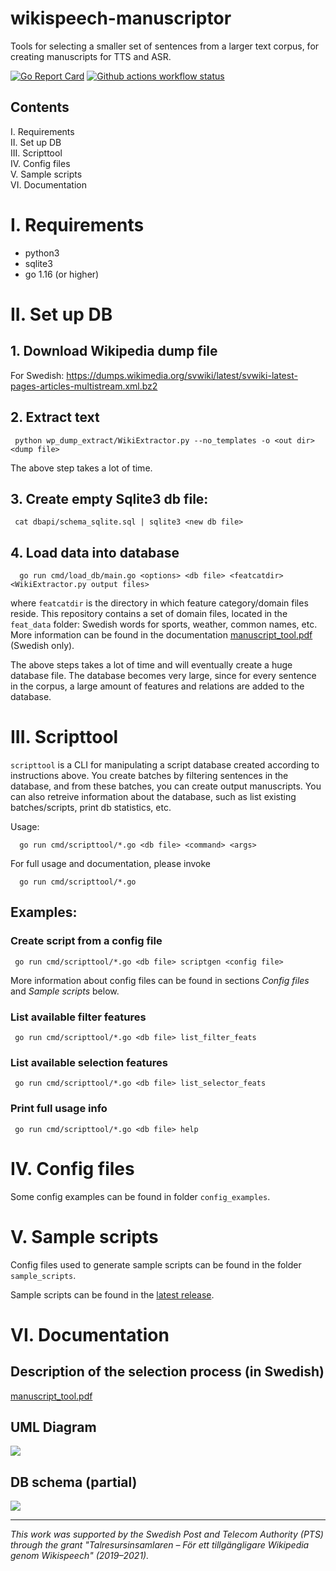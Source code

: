 # wikispeech-manuscriptor

Tools for selecting a smaller set of sentences from a larger text corpus, for creating manuscripts for TTS and ASR.

[![Go Report Card](https://goreportcard.com/badge/github.com/stts-se/wikispeech-manuscriptor)](https://goreportcard.com/report/github.com/stts-se/wikispeech-manuscriptor)
[![Github actions workflow status](https://github.com/stts-se/wikispeech-manuscriptor/workflows/Go/badge.svg)](https://github.com/stts-se/wikispeech-manuscriptor/actions)


## Contents

I. Requirements    
II. Set up DB    
III. Scripttool    
IV. Config files    
V. Sample scripts    
VI. Documentation    

# I. Requirements
* python3
* sqlite3
* go 1.16 (or higher)

# II. Set up DB

## 1. Download Wikipedia dump file

For Swedish: https://dumps.wikimedia.org/svwiki/latest/svwiki-latest-pages-articles-multistream.xml.bz2    


## 2. Extract text 

     python wp_dump_extract/WikiExtractor.py --no_templates -o <out dir> <dump file>


The above step takes a lot of time.

## 3. Create empty Sqlite3 db file:

     cat dbapi/schema_sqlite.sql | sqlite3 <new db file>


## 4. Load data into database

      go run cmd/load_db/main.go <options> <db file> <featcatdir> <WikiExtractor.py output files>

where `featcatdir` is the directory in which feature category/domain files reside. This repository contains a set of domain files, located in the `feat_data` folder: Swedish words for sports, weather, common names, etc. More information can be found in the documentation <a href="doc/manuscript_tool.pdf">manuscript_tool.pdf</a> (Swedish only).


The above steps takes a lot of time and will eventually create a huge
database file. The database becomes very large, since for every
sentence in the corpus, a large amount of features and relations are added to
the database.

# III. Scripttool

`scripttool` is a CLI for manipulating a script database created according to instructions above. You create batches by filtering sentences in the database, and from these batches, you can create output manuscripts. You can also retreive information about the database, such as list existing batches/scripts, print db statistics, etc.

Usage:

      go run cmd/scripttool/*.go <db file> <command> <args>


For full usage and documentation, please invoke

      go run cmd/scripttool/*.go


## Examples:

### Create script from a config file

     go run cmd/scripttool/*.go <db file> scriptgen <config file>

More information about config files can be found in sections _Config files_ and _Sample scripts_ below.

### List available filter features

     go run cmd/scripttool/*.go <db file> list_filter_feats


### List available selection features

     go run cmd/scripttool/*.go <db file> list_selector_feats


### Print full usage info

     go run cmd/scripttool/*.go <db file> help



# IV. Config files

Some config examples can be found in folder `config_examples`.


# V. Sample scripts

Config files used to generate sample scripts can be found in the folder `sample_scripts`.

Sample scripts can be found in the [latest release](https://github.com/stts-se/wikispeech-manuscriptor/releases/latest).

# VI. Documentation


## Description of the selection process (in Swedish)

<a href="doc/manuscript_tool.pdf">manuscript_tool.pdf</a>



## UML Diagram

<img src="./doc/manuscriptor.svg">


## DB schema (partial)

<img src="./doc/database.svg">

---

_This work was supported by the Swedish Post and Telecom Authority (PTS) through the grant "Talresursinsamlaren – För ett tillgängligare Wikipedia genom Wikispeech" (2019–2021)._
